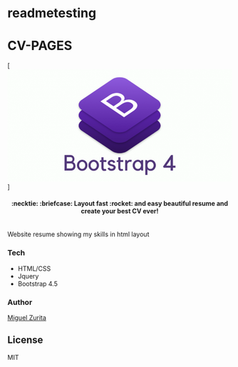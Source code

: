 # readmetesting

# CV-PAGES

[![N|Solid](https://raw.githubusercontent.com/miguelzurita/readmetesting/master/images/bootstrap-logo.png)]


<h4 align="center">
  :necktie: :briefcase: Layout fast :rocket: and easy beautiful resume and create your best CV ever!
  <br><br>
</h4>

Website resume showing my skills in html layout

### Tech
  - HTML/CSS
  - Jquery
  - Bootstrap 4.5

### Author
[Miguel Zurita](https://www.linkedin.com/in/url/)

License
----

MIT

